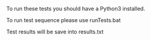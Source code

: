 To run these tests you should have a Python3 installed.

To run test sequence please use runTests.bat

Test results will be save into results.txt